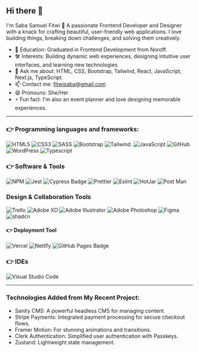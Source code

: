 ## Hi there 👋

I'm Saba Samuel Fitwi 🤩
A passionate Frontend Developer and Designer with a knack for crafting beautiful, user-friendly web applications. I love building things, breaking down challenges, and solving them creatively.

- 🔭 Education: Graduated in Frontend Development from Noroff.
- 🛠️ Interests: Building dynamic web experiences, designing intuitive user interfaces, and learning new technologies.
- 💬 Ask me about: HTML, CSS, Bootstrap, Tailwind, React, JavaScript, Next.js, TypeScript.
- 📫 Contact me: fitwisaba@gmail.com
- 😄 Pronouns: She/Her
- ⚡ Fun fact: I'm also an event planner and love designing memorable experiences.

---
### 👉 Programming languages and frameworks:

![HTML5](https://img.shields.io/badge/html5-%23E34F26.svg?style=for-the-badge&logo=html5&logoColor=white)
![CSS3](https://img.shields.io/badge/css3-%231572B6.svg?style=for-the-badge&logo=css3&logoColor=white)
![SASS](https://img.shields.io/badge/Sass-CC6699?style=for-the-badge&logo=sass&logoColor=white)
![Bootstrap](https://img.shields.io/badge/Bootstrap-563D7C?style=for-the-badge&logo=bootstrap&logoColor=white)
![Tailwind](https://img.shields.io/badge/Tailwind_CSS-38B2AC?style=for-the-badge&logo=tailwind-css&logoColor=white).
![JavaScript](https://img.shields.io/badge/javascript-%23323330.svg?style=for-the-badge&logo=javascript&logoColor=%23F7DF1E)
![GitHub](https://img.shields.io/badge/GitHub-100000?style=for-the-badge&logo=github&logoColor=white)
![WordPress](https://img.shields.io/badge/Wordpress-21759B?style=for-the-badge&logo=wordpress&logoColor=white)
![Typescript](https://img.shields.io/badge/TypeScript-007ACC?style=for-the-badge&logo=typescript&logoColor=white)



### 👉 Software & Tools

![NPM](https://img.shields.io/badge/npm-CB3837?style=for-the-badge&logo=npm&logoColor=white)
![Jest](https://img.shields.io/badge/Jest-323330?style=for-the-badge&logo=Jest&logoColor=white)
![Cypress Badge](https://img.shields.io/badge/Cypress-17202C?logo=cypress&logoColor=fff&style=for-the-badge)
![Prettier](https://img.shields.io/badge/prettier-1A2C34?style=for-the-badge&logo=prettier&logoColor=F7BA3E)
![Eslint](https://img.shields.io/badge/eslint-3A33D1?style=for-the-badge&logo=eslint&logoColor=white)
![HotJar](https://img.shields.io/badge/hotjar-FD3A5C?style=for-the-badge&logo=hotjar&logoColor=white)
![Post Man](https://img.shields.io/badge/Postman-FF6C37?style=for-the-badge&logo=Postman&logoColor=white)

### Design & Collaboration Tools
![Trello](https://img.shields.io/badge/Trello-blue?style=for-the-badge&logo=trello&logoColor=white)
![Adobe XD](https://img.shields.io/badge/Adobe%20XD-470137?style=for-the-badge&logo=Adobe%20XD&logoColor=#FF61F6)
![Adobe Illustrator](https://img.shields.io/badge/adobe%20illustrator-%23FF9A00.svg?style=for-the-badge&logo=adobe%20illustrator&logoColor=white)
![Adobe Photoshop](https://img.shields.io/badge/adobe%20photoshop-%2331A8FF.svg?style=for-the-badge&logo=adobe%20photoshop&logoColor=white)
![Figma](https://img.shields.io/badge/Figma-red?style=for-the-badge&logo=figma&logoColor=white)
![shadcn](https://img.shields.io/badge/shadcn-%23000000.svg?style=for-the-badge&logo=shadcn&logoColor=white)



#### 👉 Deployment Tool
![Vercel](https://img.shields.io/badge/Vercel-red?style=for-the-badge&logo=vercel&logoColor=white)
![Netlify](https://img.shields.io/badge/Netlify-00C7B7?style=for-the-badge&logo=netlify&logoColor=white)
![GitHub Pages Badge](https://img.shields.io/badge/GitHub%20Pages-222?logo=githubpages&logoColor=fff&style=for-the-badge)



### 👉 IDEs
![Visual Studio Code](https://img.shields.io/badge/Visual_Studio_Code-0078D4?style=for-the-badge&logo=visual%20studio%20code&logoColor=white)

---

### Technologies Added from My Recent Project:
- Sanity CMS: A powerful headless CMS for managing content.
- Stripe Payments: Integrated payment processing for secure checkout flows.
- Framer Motion: For stunning animations and transitions.
- Clerk Authentication: Simplified user authentication with Passkeys.
- Zustand: Lightweight state management.



